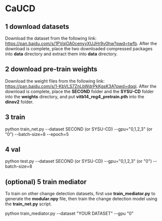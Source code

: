 # CaUCD

## 1 download datasets
Download the dataset from the following link: https://pan.baidu.com/s/1PVqiOA0cenyyXUJHr9v0hw?pwd=twfb. After the download is complete, place the two downloaded compressed packages into **data** directory and extract them into **data** directory.

## 2 download pre-train weights
Download the weight files from the following link: https://pan.baidu.com/s/1-KbVLS7ZnLbWdrPkKgsK3A?pwd=dqgi. After the download is complete, place the **SECOND** folder and the **SYSU-CD** folder into the **weights** directory, and put **vitb14_reg4_pretrain.pth** into the **dinov2** folder.

## 3 train
python train_net.py --dataset SECOND (or SYSU-CD) --gpu="0,1,2,3" (or "0") --batch-size=8 --epoch=5

## 4 val
python test.py --dataset SECOND (or SYSU-CD) --gpu="0,1,2,3" (or "0") --batch-size=8

## (optional) 5 train mediator
To train on other change detection datasets, first use **train_mediator.py** to generate the **modular.npy** file, then train the change detection model using the **train_net.py** script.

python train_mediator.py --dataset "YOUR DATASET" --gpu "0"
